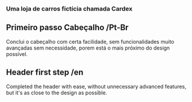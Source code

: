 ### Uma loja de carros fictícia chamada Cardex



## Primeiro passo Cabeçalho /Pt-Br

Conclui o cabeçalho com certa facilidade, sem funcionalidades muito avançadas sem necessidade, porem está o mais próximo do design possível.

## Header first step /en

Completed the header with ease, without unnecessary advanced features, but it's as close to the design as possible.
